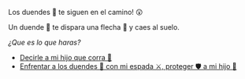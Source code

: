 Los duendes 👺 te siguen en el camino! 😲

Un duende 👺 te dispara una flecha 🏹 y caes al suelo.

_¿Que es lo que haras?_

- [Decirle a mi hijo que corra 🏃](1-A.md)
- [Enfrentar a los duendes 👺 con mi espada ⚔️, proteger 🛡 a mi hijo 👦](1-B.md)

